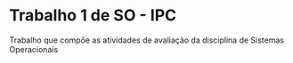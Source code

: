 # Trabalho 1 de SO - IPC
Trabalho que compõe as atividades de avaliação da disciplina de Sistemas Operacionais
